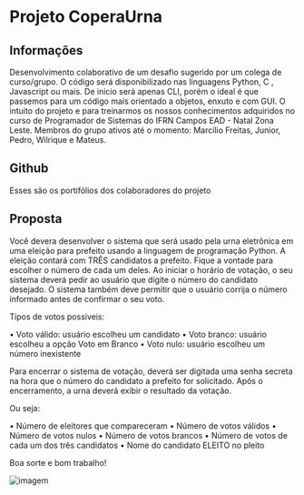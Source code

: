 # Projeto CoperaUrna

## Informações

Desenvolvimento colaborativo de um desafio sugerido por um colega de curso/grupo. 
O código será disponibilizado nas linguagens Python, C , Javascript ou mais. De inicio será apenas
CLI, porém o ideal é que passemos para um código mais orientado a objetos, enxuto e com GUI.
O intuito do projeto e para treinarmos os nossos conhecimentos adquiridos no curso de Programador de Sistemas
do IFRN Campos EAD - Natal Zona Leste. 
Membros do grupo ativos até o momento: Marcílio Freitas, Junior, Pedro, Wilrique e Mateus.

## Github

Esses são os portifólios dos colaboradores do projeto

## Proposta

Você devera desenvolver o sistema que será usado pela 
urna eletrônica em uma eleição para prefeito usando a linguagem de 
programação Python. A eleição contará com TRÊS candidatos a prefeito. 
Fique a vontade para escolher o número de cada um deles.
Ao iniciar o horário de votação, o seu sistema deverá pedir ao 
usuário que digite o número do candidato desejado. 
O sistema também deve permitir que o usuário corrija o 
número informado antes de confirmar
o seu voto.

Tipos de votos possíveis:

•	Voto válido: usuário escolheu um candidato
•	Voto branco: usuário escolheu a opção Voto em Branco
•	Voto nulo: usuário escolheu um número inexistente

Para encerrar o sistema de votação, deverá ser digitada uma 
senha secreta na hora que o número do candidato a prefeito for solicitado. 
Após o encerramento, a urna deverá exibir o resultado da votação. 

Ou seja:

•	Número de eleitores que compareceram
•	Número de votos válidos
•	Número de votos nulos
•	Número de votos brancos
•	Número de votos de cada um dos três candidatos
•	Nome do candidato ELEITO no pleito

Boa sorte e bom trabalho!

![imagem](F:\workspace\CoperaUrna\modelo-coperaurna.png)